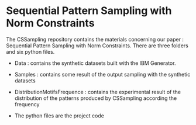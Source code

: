 # Sequential Pattern Sampling with Norm Constraints

The CSSampling repository contains the materials concerning our paper : Sequential Pattern Sampling with Norm Constraints. There are three folders and six python files.

- Data : contains the synthetic datasets built with the IBM Generator.

- Samples : contains some result of the output sampling with the synthetic datasets

- DistributionMotifsFrequence : contains the experimental result of the distribution of the patterns produced by CSSampling according the frequency

- The python files are the project code
